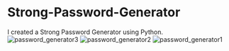 # Strong-Password-Generator
I created a Strong Password Generator using Python.
![password_generator3](https://github.com/user-attachments/assets/8e0c91cc-ac34-4528-9056-965ff7db44c4)
![password_generator2](https://github.com/user-attachments/assets/eaa8a667-90a0-42b7-b720-360fdc5fde94)
![password_generator1](https://github.com/user-attachments/assets/c001de9b-9fee-49e6-bac5-bfa884a3bc8a)
